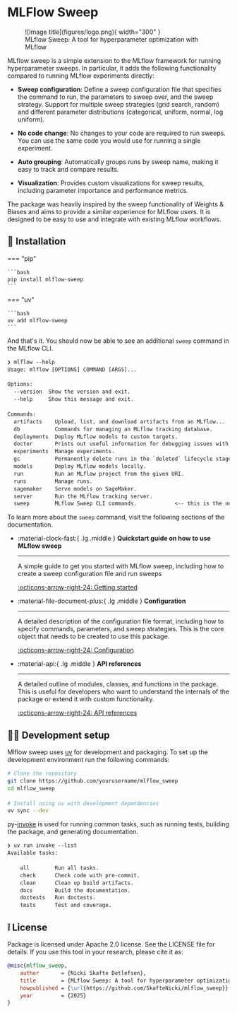 # MLFlow Sweep

<figure markdown="span">
  ![Image title](figures/logo.png){ width="300" }
  <figcaption>MLflow Sweep: A tool for hyperparameter optimization with MLflow</figcaption>
</figure>

MLflow sweep is a simple extension to the MLflow framework for running hyperparameter sweeps. In particular, it adds
the following functionality compared to running MLflow experiments directly:

- **Sweep configuration**: Define a sweep configuration file that specifies the command to run, the parameters to
    sweep over, and the sweep strategy. Support for multiple sweep strategies (grid search, random) and different
    parameter distributions (categorical, uniform, normal, log uniform).

- **No code change**: No changes to your code are required to run sweeps. You can use the same code you would use for
    running a single experiment.

- **Auto grouping**: Automatically groups runs by sweep name, making it easy to track and compare results.

- **Visualization**: Provides custom visualizations for sweep results, including parameter importance and performance
    metrics.

The package was heavily inspired by the sweep functionality of Weights & Biases and aims to provide a similar
experience for MLflow users. It is designed to be easy to use and integrate with existing MLflow workflows.

## 🔧 Installation

=== "pip"

    ```bash
    pip install mlflow-sweep
    ```

=== "uv"

    ```bash
    uv add mlflow-sweep
    ```

And that's it. You should now be able to see an additional `sweep` command in the MLflow CLI.

```txt
❯ mlflow --help
Usage: mlflow [OPTIONS] COMMAND [ARGS]...

Options:
  --version  Show the version and exit.
  --help     Show this message and exit.

Commands:
  artifacts    Upload, list, and download artifacts from an MLflow...
  db           Commands for managing an MLflow tracking database.
  deployments  Deploy MLflow models to custom targets.
  doctor       Prints out useful information for debugging issues with MLflow.
  experiments  Manage experiments.
  gc           Permanently delete runs in the `deleted` lifecycle stage.
  models       Deploy MLflow models locally.
  run          Run an MLflow project from the given URI.
  runs         Manage runs.
  sagemaker    Serve models on SageMaker.
  server       Run the MLflow tracking server.
  sweep        MLflow Sweep CLI commands.            <-- this is the new command
```

To learn more about the `sweep` command, visit the following sections of the documentation.

<div class="grid cards" markdown>

-   :material-clock-fast:{ .lg .middle } __Quickstart guide on how to use MLflow sweep__

    ---

    A simple guide to get you started with MLflow sweep, including how to create a sweep configuration file and run
    sweeps

    [:octicons-arrow-right-24: Getting started](quickstart.md)

-   :material-file-document-plus:{ .lg .middle } __Configuration__

    ---

    A detailed description of the configuration file format, including how to specify commands, parameters, and sweep
    strategies. This is the core object that needs to be created to use this package.

    [:octicons-arrow-right-24: Configuration](configuration.md)

-   :material-api:{ .lg .middle } __API references__

    ---

    A detailed outline of modules, classes, and functions in the package. This is useful for developers who want to
    understand the internals of the package or extend it with custom functionality.

    [:octicons-arrow-right-24: API references](api_references.md)

</div>

## 🧑‍💻 Development setup

Mlflow sweep uses [uv](https://uv.dev) for development and packaging. To set up the development environment run the
following commands:

```bash
# Clone the repository
git clone https://github.com/yourusername/mlflow_sweep
cd mlflow_sweep

# Install using uv with development dependencies
uv sync --dev
```

py-[invoke](https://www.pyinvoke.org/) is used for running common tasks, such as running tests, building the package,
and generating documentation.

```txt
❯ uv run invoke --list
Available tasks:

    all        Run all tasks.
    check      Check code with pre-commit.
    clean      Clean up build artifacts.
    docs       Build the documentation.
    doctests   Run doctests.
    tests      Test and coverage.
```

## ❕ License

Package is licensed under Apache 2.0 license. See the LICENSE file for details.
If you use this tool in your research, please cite it as:

```bibtex
@misc{mlflow_sweep,
    author       = {Nicki Skafte Detlefsen},
    title        = {MLflow Sweep: A tool for hyperparameter optimization with MLflow},
    howpublished = {\url{https://github.com/SkafteNicki/mlflow_sweep}},
    year         = {2025}
}
```
